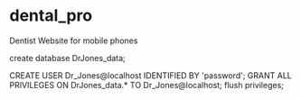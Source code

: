 # dental_pro
Dentist Website for mobile phones

create database DrJones_data;

CREATE USER Dr_Jones@localhost IDENTIFIED BY 'password';
GRANT ALL PRIVILEGES ON DrJones_data.* TO Dr_Jones@localhost;
flush privileges;
